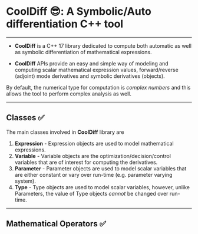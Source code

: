 # CoolDiff :sunglasses:: A Symbolic/Auto differentiation C++ tool 
---
* **CoolDiff** is a C++ 17 library dedicated to compute both automatic as well as symbolic differentiation of mathematical expressions. 

* **CoolDiff** APIs provide an easy and simple way of modeling and computing scalar mathematical expression values, forward/reverse (adjoint) mode derivatives and symbolic derivatives (objects). 

By default, the numerical type for computation is *complex numbers* and this allows the tool to perform complex analysis as well.   

---
## Classes :white_check_mark:

The main classes involved in **CoolDiff** library are 
1. **Expression** - Expression objects are used to model  mathematical expressions.
2. **Variable** - Variable objects are the optimization/decision/control variables that are of interest for computing the derivatives. 
3. **Parameter** - Parameter objects are used to model scalar variables that are either constant or vary over run-time (e.g. parameter varying system).   
4. **Type** - Type objects are used to model scalar variables, however, unlike Parameters, the value of Type objects *cannot* be changed over run-time. 

---
## Mathematical Operators :white_check_mark:




